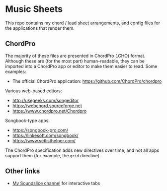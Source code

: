 # Music Sheets

This repo contains my chord / lead sheet arrangements, and config files for the applications that render them.

## ChordPro

The majority of these files are presented in ChordPro (.CHO) format. Although these are (for the most part) human-readable, they can be imported into a ChordPro app or editor to make them easier to read. Some examples:

- The official ChordPro application: <https://github.com/ChordPro/chordpro>

Various web-based editors:

- <http://ukegeeks.com/songeditor>
- <https://webchord.sourceforge.net>
- <https://www.chordpro.net/Chordpro>

Songbook-type apps:

- <https://songbook-pro.com/>
- <https://linkesoft.com/songbook/>
- <https://www.setlisthelper.com/>

The ChordPro specification adds new directives over time, and not all apps support them (for example, the `grid` directive).

## Other links

- [My Soundslice channel](https://www.soundslice.com/users/anthonyloh/) for interactive tabs
